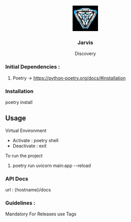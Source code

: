 <p align="center">
  <a href="https://github.com/bitclass-live/jarvis">
    <img src="jarvis.png" alt="Logo" width="80" height="80">
  </a>

  <h3 align="center">Jarvis</h3>

  <p align="center">
    Discovery
    <br />
  </p>
</p>

### Initial Dependencies :
1. Poetry -> https://python-poetry.org/docs/#installation


### Installation
poetry install 

## Usage
Virtual Environment
- Activate :  poetry shell
- Deactivate : exit

To run the project
1. poetry run uvicorn main:app --reload

### API Docs 
url : {hostname}/docs

### Guidelines :
Mandatory
For Releases use Tags
